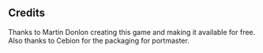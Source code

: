 ## Credits

Thanks to Martin Donlon creating this game and making it available for free. Also thanks to Cebion for the packaging for portmaster.

